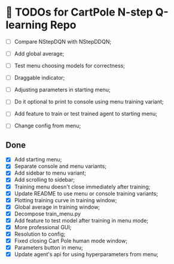 # 📝 TODOs for CartPole N-step Q-learning Repo

- [ ] Compare NStepDQN with NStepDDQN;
- [ ] Add global average;
- [ ] Test menu choosing models for correctness;
- [ ] Draggable indicator;
- [ ] Adjusting parameters in starting menu;
- [ ] Do it optional to print to console using menu training variant;
- [ ] Add feature to train or test trained agent to starting menu;
- [ ] Change config from menu;


## Done
- [x] Add starting menu;
- [x] Separate console and menu variants;
- [x] Add sidebar to menu variant;
- [x] Add scrolling to sidebar;
- [x] Training menu doesn't close immediately after training;
- [x] Update README to use menu or console training variants;
- [x] Plotting training curve in training window;
- [x] Global average in training window;
- [x] Decompose train_menu.py
- [x] Add feature to test model after training in menu mode;
- [x] More professional GUI;
- [x] Resolution to config;
- [x] Fixed closing Cart Pole human mode window;
- [x] Parameters button in menu;
- [x] Update agent's api for using hyperparameters from menu;
